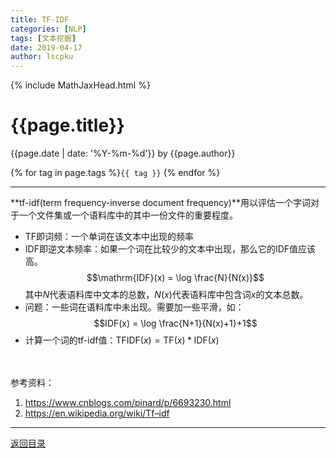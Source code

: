```yaml
---
title: TF-IDF
categories: [NLP]
tags: [文本挖掘]
date: 2019-04-17
author: lscpku
---
```


{% include MathJaxHead.html %}

# {{page.title}}

{{page.date | date: '%Y-%m-%d'}} by {{page.author}}

{% for tag in page.tags %}`{{ tag }}` {% endfor %}

---

**tf-idf(term frequency-inverse document frequency)**用以评估一个字词对于一个文件集或一个语料库中的其中一份文件的重要程度。
- TF即词频：一个单词在该文本中出现的频率
- IDF即逆文本频率：如果一个词在比较少的文本中出现，那么它的IDF值应该高。
$$\mathrm{IDF}(x) = \log \frac{N}{N(x)}$$
其中$N$代表语料库中文本的总数，$N(x)$代表语料库中包含词$x$的文本总数。
- 问题：一些词在语料库中未出现。需要加一些平滑，如：
$$IDF(x) = \log \frac{N+1}{N(x)+1}+1$$
- 计算一个词的tf-idf值：$\mathrm{TFIDF}(x)=\mathrm{TF}(x)*\mathrm{IDF}(x)$

<br><br>参考资料：
1. https://www.cnblogs.com/pinard/p/6693230.html
2. https://en.wikipedia.org/wiki/Tf–idf

---

[返回目录](/table_of_posts.html)